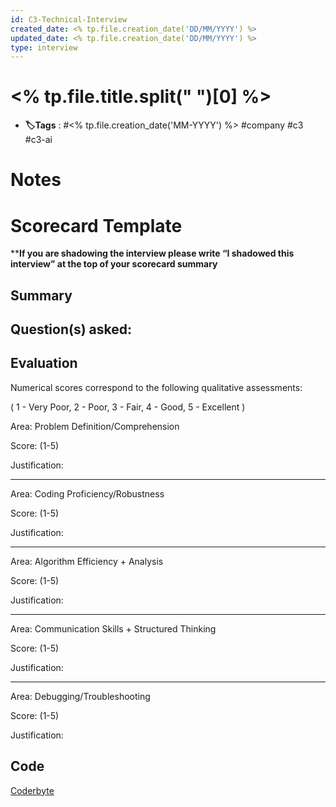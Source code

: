 ```yaml
---
id: C3-Technical-Interview
created_date: <% tp.file.creation_date('DD/MM/YYYY') %>
updated_date: <% tp.file.creation_date('DD/MM/YYYY') %>
type: interview
---
```


#  <% tp.file.title.split(" ")[0] %>

- **🏷️Tags** :  #<% tp.file.creation_date('MM-YYYY') %> #company #c3 #c3-ai 
[ ](#anki-card)

# Notes


# Scorecard Template

****If you are shadowing the interview please write “I shadowed this interview” at the top of your scorecard summary**

## Summary

<A brief description of why you have made the recommendation. This should correlate to the rating and analysis of the different areas>

## Question(s) asked:

<List all the questions asked in the interview>

## Evaluation

Numerical scores correspond to the following qualitative assessments:

( 1 - Very Poor, 2 - Poor, 3 - Fair, 4 - Good, 5 - Excellent )

Area: Problem Definition/Comprehension

Score: (1-5)

Justification:

---

Area: Coding Proficiency/Robustness

Score: (1-5)

Justification:

---

Area: Algorithm Efficiency + Analysis

Score: (1-5)

Justification:

---

Area: Communication Skills + Structured Thinking

Score: (1-5)

Justification:

---

Area: Debugging/Troubleshooting

Score: (1-5)

Justification:

## Code

<paste any code snippets produced from the interview>

[Coderbyte](https://coderbyte.com/editor/sharing:NdyYTk2R)

```



```